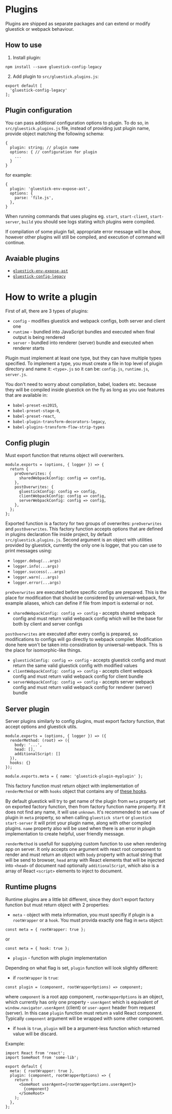# Plugins
Plugins are shipped as separate packages and can extend or modify gluestick or webpack behaviour.

## How to use
1. Install plugin:
```
npm install --save gluestick-config-legacy
```
2. Add plugin to `src/gluestick.plugins.js`:
```
export default [
  'gluestick-config-legacy'
];
```

## Plugin configuration
You can pass additional configuration options to plugin. To do so,
in `src/gluestick.plugins.js` file, instead of providing just plugin name,
provide object matching the following schema:
```
{
  plugin: string; // plugin name
  options: { // configuration for plugin
    ...
  }
}
```
for example:
```
{
  plugin: 'gluestick-env-expose-ast',
  options: {
    parse: 'file.js',
  },
}
```

When running commands that uses plugins eg. `start`, `start-client`, `start-server`, `build`
you should see logs stating witch plugins were compiled.

If compilation of some plugin fail, appropriate error message will be show,
however other plugins will still be compiled, and execution of command will
continue.

## Avaiable plugins
- [`gluestick-env-expose-ast`](../packages/gluestick-env-expose-ast/README.md)
- [`gluestick-config-legacy`](../packages/gluestick-config-legacy/README.md)

# How to write a plugin
First of all, there are 3 types of plugins:
- `config` - modifies gluestick and webpack configs, both server and client one
- `runtime` - bundled into JavaScript bundles and executed when final output is being
rendered
- `server` - bundled into renderer (server) bundle and executed when renderer starts

Plugin must implement at least one type, but they can have multiple types specified.
To implement a type, you must create a file in top level of plugin directory and name
it: `<type>.js` so it can be: `config.js`, `runtime.js`, `server.js`.

You don't need to worry about compilation, babel, loaders etc. because they will be
compiled inside gluestick on the fly as long as you use features that are available in:
- `babel-preset-es2015`,
- `babel-preset-stage-0`,
- `babel-preset-react`,
- `babel-plugin-transform-decorators-legacy`,
- `babel-plugins-transform-flow-strip-types`

## Config plugin
Must export function that returns object will overwriters.
```
module.exports = (options, { logger }) => {
  return {
    preOverwrites: {
      sharedWebpackConfig: config => config,
    },
    postOverwrites: {
      gluestickConfig: config => config,
      clientWebpackConfig: config => config,
      serverWebpackConfig: config => config,
    },
  };
};
```
Exported function is a factory for two groups of overwrites: `preOverwrites` and `postOverwrites`.
This factory function accepts options that are defined in plugins declaration file inside project,
by default `src/gluestick.plugins.js`. Second argument is an object with utilities provided by
gluestick, currently the only one is logger, that you can use to print messages using:
- `logger.debug(...args)`
- `logger.info(...args)`
- `logger.success(...args)`
- `logger.warn(...args)`
- `logger.error(...args)`

`preOverwrites` are executed before specific configs are prepared. This is the place for modification
that should be considered by universal-webpack, for example aliases, which can define if file
from import is external or not.
- `sharedWebpackConfig: config => config` - accepts shared webpack config and
must return valid webpack config which will be the base for both by client and server configs

`postOverwrites` are executed after every config is prepared, so modifications to configs will
go directly to webpack compiler. Modification done here won't be taken into considiration by
uniwersal-webpack. This is the place for isomorphic-like things.
- `gluestickConfig: config => config` - accepts gluestick config and must return the same
valid gluestick config with modified values
- `clientWebpackConfig: config => config` - accepts client webpack config and
must return valid webpack config for client bundle
- `serverWebpackConfig: config => config` - accepts server webpack config and
must return valid webpack config for renderer (server) bundle

## Server plugin
Server plugins similarly to config plugins, must export factory function, that
accept options and gluestick utils. 
```
module.exports = (options, { logger }) => ({
  renderMethod: (root) => ({
    body: '...',
    head: [],
    additionalScript: []
  }),
  hooks: {}
});

module.exports.meta = { name: 'gluestick-plugin-myplugin' };
```
This factory function must return object with implementation of `renderMethod`
or with `hooks` object that contains any of [these hooks](./CachingAndHooks.md).

By default gluestick will try to get name of the plugin from `meta` property set on exported factory
function, then from factory function name property. If it does not find any name, it will use
`unknown`. It's recommended to set `name` of plugin in `meta` property, so when
calling `gluestick start` or `gluestick start-server` it will print your plugin name,
along with other compiled plugins. `name` property also will be used when there is an
error in plugin implementation to create helpful, user friendly message.

`renderMethod` is usefull for supplying custom function to use when rendering app on server.
It only accepts one argument with react root component to render and must return an object
with `body` property with actual string that will be send to browser, `head` array with React
elements that will be injected into `<head>` of document nad optionally `additionalScript`,
which also is a array of React `<script>` elements to inject to document.

## Runtime plugns
Runtime plugins are a little bit different, since they don't export factory
function but must return object with 2 properties:
- `meta` - object with meta information, you must specifiy if plugin is a `rootWrapper` or a `hook`.
You must provida exactly one flag in `meta` object:
```
const meta = { rootWrapper: true };
```
or 
```
const meta = { hook: true };
```
- `plugin` - function with plugin implementation

Depending on what flag is set, `plugin` function will look slightly different:
- if `rootWrapper` is `true`:
```
const plugin = (component, rootWrapperOptions) => component;
```
where `component` is a root app component, `rootWrapperOptions` is an object, which currently
has only one property - `userAgent` which is equivalent of `window.navigator.userAgent` (client) or
`user-agent` header from request (server). In this case `plugin` function must return a valid
React component. Typically `component` argument will be wrapped with some other component.
- if `hook` is `true`, `plugin` will be a argument-less function which returned value will be
discard.

Example:
```
import React from 'react';
import SomeRoot from 'some-lib';

export default {
  meta: { rootWrapper: true },
  plugin: (component, rootWrapperOptions) => {
    return (
      <SomeRoot userAgent={rootWrapperOptions.userAgent}>
        {component}
      </SomeRoot>
    );
  },
};

```
